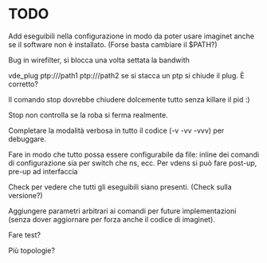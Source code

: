 # TODO

Add eseguibili nella configurazione in modo da poter usare imaginet anche se
il software non è installato. (Forse basta cambiare il $PATH?)

Bug in wirefilter, si blocca una volta settata la bandwith

vde_plug ptp:///path1 ptp:///path2  se si stacca un ptp si chiude il plug. È corretto?
 
Il comando stop dovrebbe chiudere dolcemente tutto senza killare il pid :)

Stop non controlla se la roba si ferma realmente.

Completare la modalità verbosa in tutto il codice (-v -vv -vvv) per debuggare.

Fare in modo che tutto possa essere configurabile da file: inline dei comandi
di configurazione sia per switch che ns, ecc. Per vdens si può fare post-up, pre-up ad interfaccia

Check per vedere che tutti gli eseguibili siano presenti. (Check sulla versione?)

Aggiungere parametri arbitrari ai comandi per future implementazioni (senza dover
aggiornare per forza anche il codice di imaginet).

Fare test?

Più topologie?

